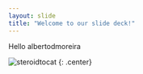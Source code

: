 ```yaml
---
layout: slide
title: "Welcome to our slide deck!"
---
```


Hello albertodmoreira

![steroidtocat](https://octodex.github.com/images/steroidtocat.png)
{: .center}
